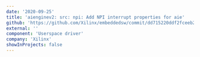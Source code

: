 ```yaml
---
date: '2020-09-25'
title: 'aienginev2: src: npi: Add NPI interrupt properties for aie'
github: 'https://github.com/Xilinx/embeddedsw/commit/dd715220ddf2fceeb21f400957f2dc31d96af8f9'
external: ''
component: 'Userspace driver'
company: 'Xilinx'
showInProjects: false
---
```

